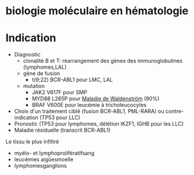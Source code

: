 # biologie moléculaire en hématologie




# Indication


- Diagnostic 
    - clonalité B et T: réarrangement des gènes des immunoglobulines (lymphomes,LAL) 
    - gène de fusion 
        - t(9;22) BCR-ABL1 pour LMC, LAL 
    - mutation 
        - JAK2 V617F pour SMP 
        - MYD88 L265P pour [Maladie de Waldenström](#maladie-de-waldenstrc3b6mnorgmd) (90%) 
        - BRAF V600E pour leucémie à tricholeucocytes 
- Choix d'un traitement ciblé (fusion BCR-ABL1, PML-RARA) ou contre-indication (TP53 pour LLC) 
- Pronostic (TP53 pour lymphomes, délétion IKZF1, IGHB pour les LLC) 
- Maladie résiduelle (transcrit BCR-ABL1) 

Le tissu le plus infiltré

- myélo- et lymphoprolifératifsang 
- leucémies aigǜesmoelle 
- lymphomesganglions 

